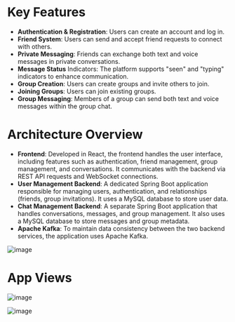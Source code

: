 # Key Features
- **Authentication & Registration**: Users can create an account and log in.
- **Friend System**: Users can send and accept friend requests to connect with others.
- **Private Messaging**: Friends can exchange both text and voice messages in private conversations.
- **Message Status** Indicators: The platform supports "seen" and "typing" indicators to enhance communication.
- **Group Creation**: Users can create groups and invite others to join.
- **Joining Groups**: Users can join existing groups.
- **Group Messaging**: Members of a group can send both text and voice messages within the group chat.

# Architecture Overview
- **Frontend**: Developed in React, the frontend handles the user interface, including features such as authentication, friend management, group management, and conversations. It communicates with the backend via REST API requests and WebSocket connections.
- **User Management Backend**: A dedicated Spring Boot application responsible for managing users, authentication, and relationships (friends, group invitations). It uses a MySQL database to store user data.
- **Chat Management Backend**: A separate Spring Boot application that handles conversations, messages, and group management. It also uses a MySQL database to store messages and group metadata.
- **Apache Kafka**: To maintain data consistency between the two backend services, the application uses Apache Kafka.

![image](https://github.com/user-attachments/assets/becc9375-3b5f-4b9f-80b6-b940b64abfb1)

# App Views
![image](https://github.com/user-attachments/assets/0ab65ec9-eadd-46ab-8605-32e4561457f9)

![image](https://github.com/user-attachments/assets/ec3e1258-d758-4d5d-af13-48a51022af7f)



